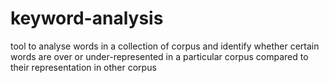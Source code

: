 # keyword-analysis
tool to analyse words in a collection of corpus and identify whether certain words are over or under-represented in a particular corpus compared to their representation in other corpus

